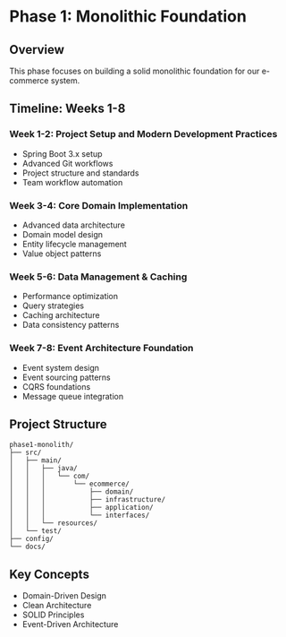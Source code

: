 # Phase 1: Monolithic Foundation

## Overview
This phase focuses on building a solid monolithic foundation for our e-commerce system.

## Timeline: Weeks 1-8

### Week 1-2: Project Setup and Modern Development Practices
- Spring Boot 3.x setup
- Advanced Git workflows
- Project structure and standards
- Team workflow automation

### Week 3-4: Core Domain Implementation
- Advanced data architecture
- Domain model design
- Entity lifecycle management
- Value object patterns

### Week 5-6: Data Management & Caching
- Performance optimization
- Query strategies
- Caching architecture
- Data consistency patterns

### Week 7-8: Event Architecture Foundation
- Event system design
- Event sourcing patterns
- CQRS foundations
- Message queue integration

## Project Structure
```
phase1-monolith/
├── src/
│   ├── main/
│   │   ├── java/
│   │   │   └── com/
│   │   │       └── ecommerce/
│   │   │           ├── domain/
│   │   │           ├── infrastructure/
│   │   │           ├── application/
│   │   │           └── interfaces/
│   │   └── resources/
│   └── test/
├── config/
└── docs/
```

## Key Concepts
- Domain-Driven Design
- Clean Architecture
- SOLID Principles
- Event-Driven Architecture
